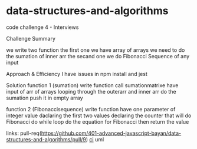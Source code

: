 # data-structures-and-algorithms
code challenge 4 - Interviews

Challenge Summary 

we write two function the first one we have array of arrays we need to do the sumation of inner arr the secand one we do Fibonacci Sequence of any input

Approach & Efficiency I have issues in npm install and jest

Solution function 1 (sumation) write function call sumationmatrixe have input of arr of arrays looping through the outerarr and inner arr do the sumation push it in empty array

function 2 (Fibonaccisequence) write function have one parameter of integer value daclaring the first two values declaring the counter that will do Fibonacci do while loop do the equation for Fibonacci then return the value

links:
pull-req(https://github.com/401-advanced-javascript-bayan/data-structures-and-algorithms/pull/9)
[ci](https://github.com/401-advanced-javascript-bayan/data-structures-and-algorithms/actions)
uml
![]()